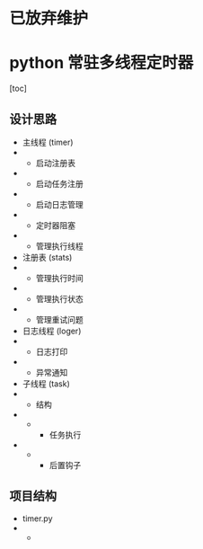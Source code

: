 # 已放弃维护
# python 常驻多线程定时器

[toc]

## 设计思路
+ 主线程 (timer)
+ + 启动注册表
+ + 启动任务注册
+ + 启动日志管理
+ + 定时器阻塞
+ + 管理执行线程
+ 注册表 (stats)
+ + 管理执行时间
+ + 管理执行状态
+ + 管理重试问题
+ 日志线程 (loger)
+ + 日志打印
+ + 异常通知
+ 子线程 (task)
+ + 结构
+ + + 任务执行
+ + + 后置钩子

## 项目结构
+ timer.py
+ + 
